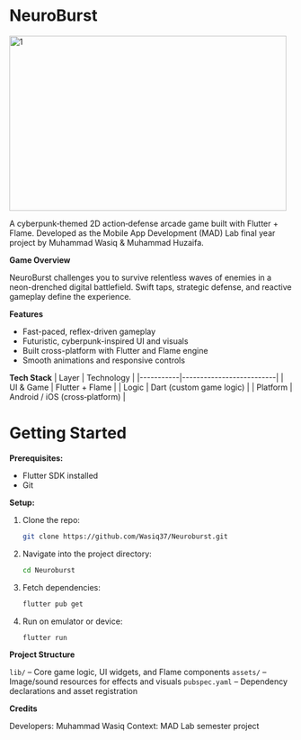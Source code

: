 # NeuroBurst
<img width="493" height="311" alt="1" src="https://github.com/user-attachments/assets/88976f2b-86e7-462b-ae29-3e1f8e7116e4" />

A cyberpunk‑themed 2D action‑defense arcade game built with Flutter + Flame. Developed as the Mobile App Development (MAD) Lab final year project by Muhammad Wasiq & Muhammad Huzaifa.

**Game Overview**

NeuroBurst challenges you to survive relentless waves of enemies in a neon-drenched digital battlefield. Swift taps, strategic defense, and reactive gameplay define the experience.

**Features**
- Fast-paced, reflex-driven gameplay  
- Futuristic, cyberpunk-inspired UI and visuals  
- Built cross-platform with Flutter and Flame engine  
- Smooth animations and responsive controls  

**Tech Stack**
| Layer     | Technology               |
|-----------|--------------------------|
| UI & Game | Flutter + Flame          |
| Logic     | Dart (custom game logic) |
| Platform  | Android / iOS (cross‑platform) |



# Getting Started

**Prerequisites:**  
- Flutter SDK installed  
- Git

**Setup:**
1. Clone the repo:  
   ```bash
   git clone https://github.com/Wasiq37/Neuroburst.git
   ```
2. Navigate into the project directory:

   ```bash
   cd Neuroburst
   ```
3. Fetch dependencies:

   ```bash
   flutter pub get
   ```
4. Run on emulator or device:

   ```bash
   flutter run
   ```

**Project Structure**

 `lib/` – Core game logic, UI widgets, and Flame components
 `assets/` – Image/sound resources for effects and visuals
 `pubspec.yaml` – Dependency declarations and asset registration

**Credits**

 Developers: Muhammad Wasiq
 Context: MAD Lab semester project
